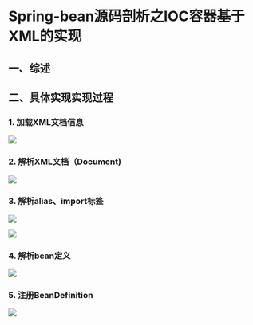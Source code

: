 # Spring-bean源码剖析之IOC容器基于XML的实现

## 一、综述 ##

## 二、具体实现实现过程 ##

### 1. 加载XML文档信息 ###
![](https://i.imgur.com/BRQTTqX.jpg)

### 2. 解析XML文档（Document) 
![](https://i.imgur.com/tQL5Eq0.jpg)

### 3. 解析alias、import标签 
![](https://i.imgur.com/iyMEuFh.jpg)


![](https://i.imgur.com/7tXx14D.jpg)	

### 4. 解析bean定义
![](https://i.imgur.com/ZqwmDXa.jpg)

### 5. 注册BeanDefinition 
![](https://i.imgur.com/VYJNab5.jpg)